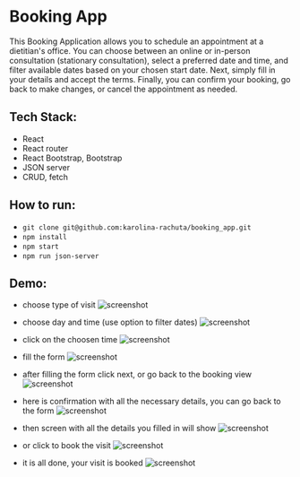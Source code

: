 # Booking App
This Booking Application allows you to schedule an appointment at a dietitian's office. You can choose between an online or in-person consultation (stationary consultation), select a preferred date and time, and filter available dates based on your chosen start date. Next, simply fill in your details and accept the terms. Finally, you can confirm your booking, go back to make changes, or cancel the appointment as needed.

## Tech Stack:

- React
- React router
- React Bootstrap, Bootstrap
- JSON server
- CRUD, fetch

## How to run:
- `git clone git@github.com:karolina-rachuta/booking_app.git`
- `npm install`
- `npm start`
- `npm run json-server`

## Demo:

- choose type of visit
![screenshot](./src/images/demo/start.png)

- choose day and time (use option to filter dates)
![screenshot](./src/images/demo/schedule.png)

- click on the choosen time
![screenshot](./src/images/demo/schedule_hour.png)

- fill the form
![screenshot](./src/images/demo/form.png)

- after filling the form click next, or go back to the booking view
![screenshot](./src/images/demo/form_filled.png)

- here is confirmation with all the necessary details, you can go back to the form
![screenshot](./src/images/demo/confirm_back.png)

- then screen with all the details you filled in will show
![screenshot](./src/images/demo/form_filled_back.png)

- or click to book the visit
![screenshot](./src/images/demo/confirm_book.png)

- it is all done, your visit is booked
![screenshot](./src/images/demo/thanks.png)